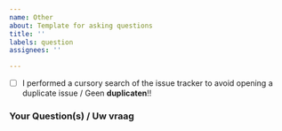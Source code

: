 ```yaml
---
name: Other
about: Template for asking questions
title: ''
labels: question
assignees: ''

---
```


- [ ] I performed a cursory search of the issue tracker to avoid opening a duplicate issue / Geen **duplicaten**!!

### Your Question(s) / Uw vraag
<!-- Put here your question(s) / Stel hier uw vragen -->
